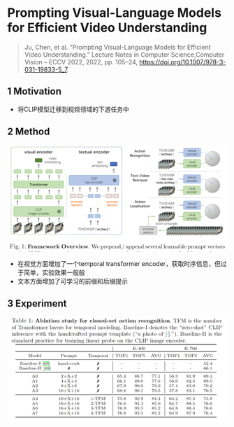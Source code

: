 # Prompting Visual-Language Models for Efficient Video Understanding

> Ju, Chen, et al. “Prompting Visual-Language Models for Efficient Video Understanding.” Lecture Notes in Computer Science,Computer Vision – ECCV 2022, 2022, pp. 105–24, <https://doi.org/10.1007/978-3-031-19833-5_7>.

## 1 Motivation

- 将CLIP模型迁移到视频领域的下游任务中

## 2 Method

![1](images/EffiPrompt_1.png)

- 在视觉方面增加了一个temporal transformer encoder，获取时序信息，但过于简单，实验效果一般般
- 文本方面增加了可学习的前缀和后缀提示

## 3 Experiment

![2](images/EffiPrompt_2.png)
